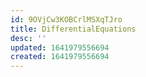 ```yaml
---
id: 9OVjCw3KOBCrlMSXqTJro
title: DifferentialEquations
desc: ''
updated: 1641979556694
created: 1641979556694
---
```


